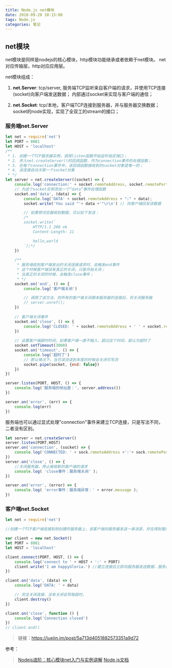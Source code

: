 ```yaml
---
title: Node.js net模块
date: 2018-09-20 10:15:08
tags: Node.js
categories: 笔记 
---
```


## net模块

net模块是同样是nodejs的核心模块，http模块功能继承或者依赖于net模块。
net对应传输层，http对应应用层。

net模块组成：

1. **net.Server**: tcp/server, 服务端TCP监听来自客户端的请求，并使用TCP连接(socket)向客户端发送数据；
内部通过socket来实现与客户端的通信；


2. **net.Socket**: tcp/本地，客户端TCP连接到服务器，并与服务器交换数据；
socket的node实现，实现了全双工的stream的接口；

###  服务端net.Server
```js
let net = require('net')
let PORT = 8081
let HOST = 'localhost'
/**
 * 1. 创建一个TCP服务器实例，调用listen函数开始监听指定端口；
 * 2. 传入net.createServer()的回调函数，作为connection事件的处理函数；
 * 3. 在每个connection事件中，该回调函数接收到的socket对象是唯一的；
 * 4. 该连接自动关联一个socket对象
 * */
let server = net.createServer((socket) => {
    console.log('connection:' + socket.remoteAddress, socket.remotePort)
    // 为这个socket实例添加一个“data”事件处理函数
    socket.on('data', (data) => {
        console.log('DATA' + socket.remoteAddress + ":" + data);
        socket.write('You said "'+ data +'"\r\n') // 向客户端回发该数据

        // 如果想浏览器收到数据，可以如下发送：
        /*
        socket.write(`
			HTTP/1.1 200 ok
			Content-Length: 11

			hello,world
		`);*/
    })
    
    /**
     * 服务端收到客户端发出的关闭连接请求时，会触发end事件
     * 这个时候客户端没有真正的关闭，只是开始关闭；
     * 当真正的关闭的时候，会触发close事件；
     * */
    socket.on('end', () => {
        console.log('客户端关闭')

        // 调用了该方法，则所有的客户端关闭跟本服务器的连接后，将关闭服务器
        // server.unref();
    })
    
    // 客户端关闭事件
    socket.on('close', () => {
        console.log('CLOSED: ' + socket.remoteAddress + ' ' + socket.remotePort);
    })
    
    // 设置客户端超时时间，如果客户端一直不输入，超过这个时间，就认为超时了
    socket.setTimeout(3000)
    socket.on('timeout', () => {
        console.log('超时了')
        // 默认情况下，当可读流读到末尾的时候会关闭可写流
        socket.pipe(socket, {end: false})
    })
})

server.listen(PORT, HOST, () => {
    console.log('服务端的地址是：', server.address())
})

server.on('error', (err) => {
    console.log(err)
})
```

服务端也可以通过显式处理"connection"事件来建立TCP连接，只是写法不同，二者没有区别。
```js
let server = net.createServer()
server.listen(PORT,HOST)
server.on('connection', (socket) => {
	console.log('CONNECTED: ' + sock.remoteAddress +':'+ sock.remotePort);
})
server.on('close', () => {
	//关闭服务器，停止接收新的客户端的请求
	console.log( 'close事件：服务端关闭' );
})

server.on('error', (error) => {
	console.log( 'error事件：服务端异常：' + error.message );
})
```

### 客户端net.Socket

```js
let net = require('net')

//创建一个TCP客户端连接到刚创建的服务器上，该客户端向服务器发送一串消息，并在得到服务器的反馈后关闭连接。

var client = new net.Socket()
let PORT = 8081
let HOST = 'localhost'

client.connect(PORT, HOST, () => {
	console.log('connect to ' + HOST + ':' + PORT)
	client.write('I am happyGloria.') //建立连接后立即向服务器发送数据，服务器将收到这些数据
})

client.on('data', (data) => {
	console.log('DATA: ' + data)

	// 完全关闭连接，没有关闭会导致超时。
	client.destroy() 
})

client.on('close', function () {
	console.log('Connection closed')
})
// client.end()
```
> 链接：https://juejin.im/post/5a713d4051882573351a9d72

参考：

> [Nodejs进阶：核心模块net入门与实例讲解](https://segmentfault.com/a/1190000007507322)
> [Node.js文档](http://nodejs.cn/api/net.html#net_server_close_callback)
